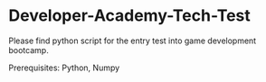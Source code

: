 # Developer-Academy-Tech-Test

Please find python script for the entry test into game development bootcamp.

Prerequisites:
Python, Numpy
